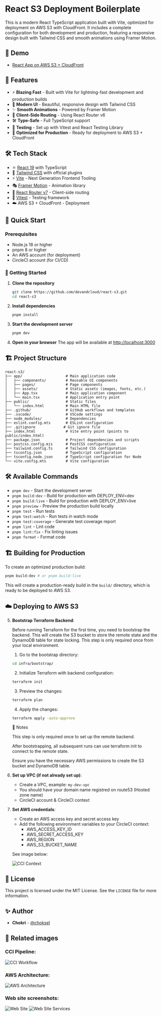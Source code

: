 # React S3 Deployment Boilerplate

This is a modern React TypeScript application built with Vite, optimized for deployment on AWS S3 with CloudFront. It includes a complete configuration for both development and production, featuring a responsive design built with Tailwind CSS and smooth animations using Framer Motion.
## 🚀 Demo

- [React App on AWS S3 + CloudFront](https://react-s3-demo.devandcloud.com/?utm_source=github&utm_medium=social&utm_campaign=share-react-s3&utm_content=post2)
## 🚀 Features

- ⚡ **Blazing Fast** - Built with Vite for lightning-fast development and production builds
- 🎨 **Modern UI** - Beautiful, responsive design with Tailwind CSS
- ✨ **Smooth Animations** - Powered by Framer Motion
- 🔄 **Client-Side Routing** - Using React Router v6
- 🛠 **Type-Safe** - Full TypeScript support
- 🧪 **Testing** - Set up with Vitest and React Testing Library
- 🚀 **Optimized for Production** - Ready for deployment to AWS S3 + CloudFront

## 🛠️ Tech Stack

- ⚛️ [React 19](https://reactjs.org/) with TypeScript
- 🎨 [Tailwind CSS](https://tailwindcss.com/) with official plugins
- ⚡ [Vite](https://vitejs.dev/) - Next Generation Frontend Tooling
- 🎭 [Framer Motion](https://www.framer.com/motion/) - Animation library
- 🔄 [React Router v7](https://reactrouter.com/) - Client-side routing
- 🧪 [Vitest](https://vitest.dev/) - Testing framework
- ☁️ AWS S3 + CloudFront - Deployment

## 🚀 Quick Start

### Prerequisites

- Node.js 18 or higher
- pnpm 8 or higher
- An AWS account (for deployment)
- CircleCI account (for CI/CD)

### 🚀 Getting Started

1. **Clone the repository**

   ```bash
   git clone https://github.com/devandcloud/react-s3.git
   cd react-s3
   ```

2. **Install dependencies**

   ```bash
   pnpm install
   ```

3. **Start the development server**

   ```bash
   pnpm dev
   ```

4. **Open in your browser**
   The app will be available at [http://localhost:3000](http://localhost:3000)

## 🏗️ Project Structure

```
react-s3/
├── app/                    # Main application code
│   ├── components/         # Reusable UI components
│   ├── pages/              # Page components
│   ├── assets/             # Static assets (images, fonts, etc.)
│   ├── App.tsx             # Main application component
│   └── main.tsx            # Application entry point
├── public/                 # Static files
│   └── index.html          # Main HTML file
├── .github/                # GitHub workflows and templates
├── .vscode/                # VSCode settings
├── node_modules/           # Dependencies
├── eslint.config.mts       # ESLint configuration
├── .gitignore             # Git ignore file
├── index.html              # Vite entry point (points to public/index.html)
├── package.json            # Project dependencies and scripts
├── postcss.config.mjs      # PostCSS configuration
├── tailwind.config.ts      # Tailwind CSS configuration
├── tsconfig.json           # TypeScript configuration
├── tsconfig.node.json      # TypeScript configuration for Node
└── vite.config.mts         # Vite configuration
```

## 🛠️ Available Commands

- `pnpm dev` - Start the development server
- `pnpm build:dev` - Build for production with DEPLOY_ENV=dev
- `pnpm build:live` - Build for production with DEPLOY_ENV=live
- `pnpm preview` - Preview the production build locally
- `pnpm test` - Run tests
- `pnpm test:watch` - Run tests in watch mode
- `pnpm test:coverage` - Generate test coverage report
- `pnpm lint` - Lint code
- `pnpm lint:fix` - Fix linting issues
- `pnpm format` - Format code

## 🏗️ Building for Production

To create an optimized production build:

```bash
pnpm build:dev # or pnpm build:live
```

This will create a production-ready build in the `build/` directory, which is ready to be deployed to AWS S3.

## ☁️ Deploying to AWS S3

5. **Bootstrap Terraform Backend**:

   Before running Terraform for the first time, you need to bootstrap the backend. This will create the S3 bucket to store the remote state and the DynamoDB table for state locking. This step is only required once from your local environment.
   1. Go to the bootstrap directory:
   ```bash
   cd infra/bootstrap/
   ```
   2. Initialize Terraform with backend configuration:
   ```bash
   terraform init
   ```
   3. Preview the changes:
   ```bash
   terraform plan
   ```
   4. Apply the changes:
   ```bash
   terraform apply -auto-approve
   ```
   📢 Notes 

      This step is only required once to set up the remote backend.

      After bootstrapping, all subsequent runs can use terraform init to connect to the remote state.

      Ensure you have the necessary AWS permissions to create the S3 bucket and DynamoDB table.

6. **Set up VPC (if not already set up)**:
   - Create a VPC, example: `my-dev-vpc`
   - You should have your domain name registred on route53 (Hosted zone name)
   - CircleCI account & CircleCI context
7. **Set AWS credentials**:
   - Create an AWS access key and secret access key
   - Add the following environment variables to your CircleCI context:
     - AWS_ACCESS_KEY_ID
     - AWS_SECRET_ACCESS_KEY
     - AWS_REGION
     - AWS_S3_BUCKET_NAME

   See image below:

   <img src="./doc/cci-context.png" alt="CCI Context">

## 📄 License

This project is licensed under the MIT License. See the `LICENSE` file for more information.

## ✨ Author

- **Chokri** - [@choksel](https://github.com/choksel)

## 🎯 Related images

### CCI Pipeline:

<img src="./doc/cci-wf.png" alt="CCI Workflow">

### AWS Architecture:

<img src="./doc/aws-archi.png" alt="AWS Architecture">

### Web site screenshots:

<img src="./doc/web-site.png" alt="Web Site">

<img src="./doc/web-site-services.png" alt="Web Site Services">
